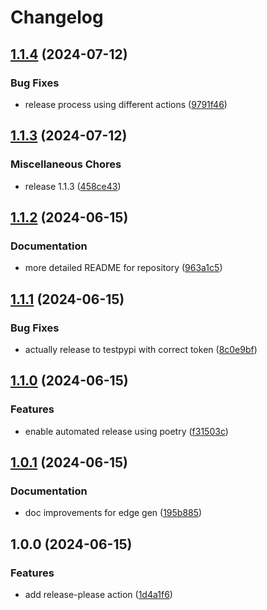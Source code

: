 # Changelog

## [1.1.4](https://github.com/nylser/quanti-gin/compare/v1.1.3...v1.1.4) (2024-07-12)


### Bug Fixes

* release process using different actions ([9791f46](https://github.com/nylser/quanti-gin/commit/9791f464e5274fd9c58889001ee258d9a6b3813c))

## [1.1.3](https://github.com/nylser/quanti-gin/compare/v1.1.2...v1.1.3) (2024-07-12)


### Miscellaneous Chores

* release 1.1.3 ([458ce43](https://github.com/nylser/quanti-gin/commit/458ce4369812b237e42df8209cc1a91efe0743db))

## [1.1.2](https://github.com/nylser/quanti-gin/compare/v1.1.1...v1.1.2) (2024-06-15)


### Documentation

* more detailed README for repository ([963a1c5](https://github.com/nylser/quanti-gin/commit/963a1c54d32b109f4e8dacdfc9ba6344e8475816))

## [1.1.1](https://github.com/nylser/quanti-gin/compare/v1.1.0...v1.1.1) (2024-06-15)


### Bug Fixes

* actually release to testpypi with correct token ([8c0e9bf](https://github.com/nylser/quanti-gin/commit/8c0e9bf692da112f77c9cfe4ce84f618986a9c2d))

## [1.1.0](https://github.com/nylser/quanti-gin/compare/v1.0.1...v1.1.0) (2024-06-15)


### Features

* enable automated release using poetry ([f31503c](https://github.com/nylser/quanti-gin/commit/f31503c2fe28caf8a75b6324ea52552529ca2cca))

## [1.0.1](https://github.com/nylser/quanti-gin/compare/v1.0.0...v1.0.1) (2024-06-15)


### Documentation

* doc improvements for edge gen ([195b885](https://github.com/nylser/quanti-gin/commit/195b885d187daf6692d0424a9de86b39b2b8de41))

## 1.0.0 (2024-06-15)


### Features

* add release-please action ([1d4a1f6](https://github.com/nylser/quanti-gin/commit/1d4a1f6efe3c9fc70776c4563b610c5344939902))
